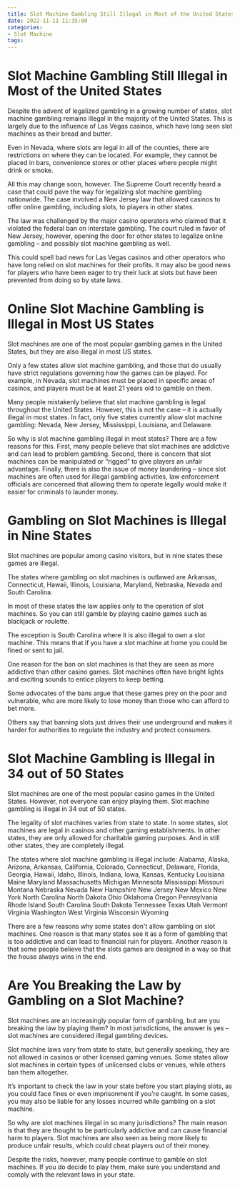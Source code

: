 ```yaml
---
title: Slot Machine Gambling Still Illegal in Most of the United States
date: 2022-11-11 11:35:00
categories:
- Slot Machine
tags:
---
```



#  Slot Machine Gambling Still Illegal in Most of the United States

Despite the advent of legalized gambling in a growing number of states, slot machine gambling remains illegal in the majority of the United States. This is largely due to the influence of Las Vegas casinos, which have long seen slot machines as their bread and butter.

Even in Nevada, where slots are legal in all of the counties, there are restrictions on where they can be located. For example, they cannot be placed in bars, convenience stores or other places where people might drink or smoke.

All this may change soon, however. The Supreme Court recently heard a case that could pave the way for legalizing slot machine gambling nationwide. The case involved a New Jersey law that allowed casinos to offer online gambling, including slots, to players in other states.

The law was challenged by the major casino operators who claimed that it violated the federal ban on interstate gambling. The court ruled in favor of New Jersey, however, opening the door for other states to legalize online gambling – and possibly slot machine gambling as well.

This could spell bad news for Las Vegas casinos and other operators who have long relied on slot machines for their profits. It may also be good news for players who have been eager to try their luck at slots but have been prevented from doing so by state laws.

#  Online Slot Machine Gambling is Illegal in Most US States

Slot machines are one of the most popular gambling games in the United States, but they are also illegal in most US states.

Only a few states allow slot machine gambling, and those that do usually have strict regulations governing how the games can be played. For example, in Nevada, slot machines must be placed in specific areas of casinos, and players must be at least 21 years old to gamble on them.

Many people mistakenly believe that slot machine gambling is legal throughout the United States. However, this is not the case – it is actually illegal in most states. In fact, only five states currently allow slot machine gambling: Nevada, New Jersey, Mississippi, Louisiana, and Delaware.

So why is slot machine gambling illegal in most states? There are a few reasons for this. First, many people believe that slot machines are addictive and can lead to problem gambling. Second, there is concern that slot machines can be manipulated or “rigged” to give players an unfair advantage. Finally, there is also the issue of money laundering – since slot machines are often used for illegal gambling activities, law enforcement officials are concerned that allowing them to operate legally would make it easier for criminals to launder money.

#  Gambling on Slot Machines is Illegal in Nine States

Slot machines are popular among casino visitors, but in nine states these games are illegal.

The states where gambling on slot machines is outlawed are Arkansas, Connecticut, Hawaii, Illinois, Louisiana, Maryland, Nebraska, Nevada and South Carolina.

In most of these states the law applies only to the operation of slot machines. So you can still gamble by playing casino games such as blackjack or roulette.

The exception is South Carolina where it is also illegal to own a slot machine. This means that if you have a slot machine at home you could be fined or sent to jail.

One reason for the ban on slot machines is that they are seen as more addictive than other casino games. Slot machines often have bright lights and exciting sounds to entice players to keep betting.

Some advocates of the bans argue that these games prey on the poor and vulnerable, who are more likely to lose money than those who can afford to bet more.

Others say that banning slots just drives their use underground and makes it harder for authorities to regulate the industry and protect consumers.

#  Slot Machine Gambling is Illegal in 34 out of 50 States

Slot machines are one of the most popular casino games in the United States. However, not everyone can enjoy playing them. Slot machine gambling is illegal in 34 out of 50 states.

The legality of slot machines varies from state to state. In some states, slot machines are legal in casinos and other gaming establishments. In other states, they are only allowed for charitable gaming purposes. And in still other states, they are completely illegal.

The states where slot machine gambling is illegal include: Alabama, Alaska, Arizona, Arkansas, California, Colorado, Connecticut, Delaware, Florida, Georgia, Hawaii, Idaho, Illinois, Indiana, Iowa, Kansas, Kentucky Louisiana Maine Maryland Massachusetts Michigan Minnesota Mississippi Missouri Montana Nebraska Nevada New Hampshire New Jersey New Mexico New York North Carolina North Dakota Ohio Oklahoma Oregon Pennsylvania Rhode Island South Carolina South Dakota Tennessee Texas Utah Vermont Virginia Washington West Virginia Wisconsin Wyoming

There are a few reasons why some states don't allow gambling on slot machines. One reason is that many states see it as a form of gambling that is too addictive and can lead to financial ruin for players. Another reason is that some people believe that the slots games are designed in a way so that the house always wins in the end.

#  Are You Breaking the Law by Gambling on a Slot Machine?

Slot machines are an increasingly popular form of gambling, but are you breaking the law by playing them? In most jurisdictions, the answer is yes – slot machines are considered illegal gambling devices.

Slot machine laws vary from state to state, but generally speaking, they are not allowed in casinos or other licensed gaming venues. Some states allow slot machines in certain types of unlicensed clubs or venues, while others ban them altogether.

It’s important to check the law in your state before you start playing slots, as you could face fines or even imprisonment if you’re caught. In some cases, you may also be liable for any losses incurred while gambling on a slot machine.

So why are slot machines illegal in so many jurisdictions? The main reason is that they are thought to be particularly addictive and can cause financial harm to players. Slot machines are also seen as being more likely to produce unfair results, which could cheat players out of their money.

Despite the risks, however, many people continue to gamble on slot machines. If you do decide to play them, make sure you understand and comply with the relevant laws in your state.